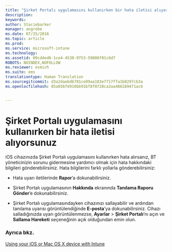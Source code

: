 ```yaml
---
title: "Şirket Portalı uygulamasını kullanırken bir hata iletisi alıyorsunuz | Microsoft Intune"
description: 
keywords: 
author: Staciebarker
manager: angrobe
ms.date: 07/25/2016
ms.topic: article
ms.prod: 
ms.service: microsoft-intune
ms.technology: 
ms.assetid: 09cd4ed6-1ce4-4530-9753-59808f01c6d7
ROBOTS: NOINDEX,NOFOLLOW
ms.reviewer: esmich
ms.suite: ems
translationtype: Human Translation
ms.sourcegitcommit: d3a2daebdb781ce99aa103e7717ffa1b0297cb3a
ms.openlocfilehash: 85a036fd910bb91bf8f0728ca2aa486189471ac6


---
```



# Şirket Portalı uygulamasını kullanırken bir hata iletisi alıyorsunuz

iOS cihazınızda Şirket Portalı uygulamasını kullanırken hata alırsanız, BT yöneticinizin sorunu gidermesine yardımcı olmak için hata hakkındaki bilgileri gönderebilirsiniz. Hata bilgilerini farklı yollarla gönderebilirsiniz:

-   Hata uyarı iletilerinde **Rapor**’a dokunabilirsiniz.

-   Şirket Portalı uygulamasının **Hakkında** ekranında **Tanılama Raporu Gönder**’e dokunabilirsiniz.

-   Şirket Portalı uygulamasındayken cihazınızı sallayabilir ve ardından tanılama uyarısı görüntülendiğinde **E-posta**’ya dokunabilirsiniz. Cihazı salladığınızda uyarı görüntülenmezse, **Ayarlar** &gt; **Şirket Portalı**’nı açın ve **Sallama Hareketi** seçeneğinin açık olduğundan emin olun.


### Ayrıca bkz.
[Using your iOS or Mac OS X device with Intune](using-your-ios-or-mac-os-x-device-with-intune.md)



<!--HONumber=Aug16_HO4-->


